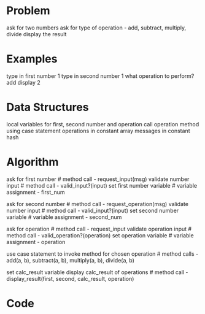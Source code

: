 # Problem

ask for two numbers
ask for type of operation - add, subtract, multiply, divide
display the result

# Examples

type in first number          1
type in second number         1
what operation to perform?    add
display                       2

# Data Structures

local variables for first, second number and operation
call operation method using case statement
operations in constant array
messages in constant hash

# Algorithm

ask for first number                                        # method call - request_input(msg)
validate number input                                       # method call - valid_input?(input)
set first number variable                                   # variable assignment - first_num

ask for second number                                       # method call - request_operation(msg)
validate number input                                       # method call - valid_input?(input)
set second number variable                                  # variable assignment - second_num

ask for operation                                           # method call - request_input
validate operation input                                    # method call - valid_operation?(operation)
set operation variable                                      # variable assignment - operation

use case statement to invoke method for chosen operation    # method calls - add(a, b), subtract(a, b), multiply(a, b), divide(a, b)

set calc_result variable
display calc_result of operations                           # method call - display_result(first, second, calc_result, operation)

# Code